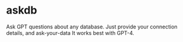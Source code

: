 # askdb


Ask GPT questions about any database. Just provide your connection details, and ask-your-data It works best with GPT-4.
